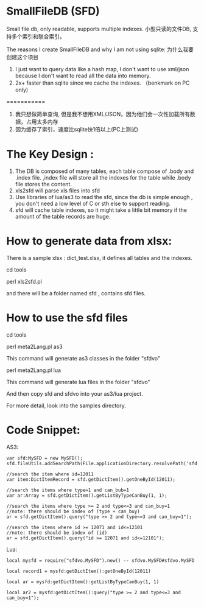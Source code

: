 SmallFileDB  (SFD)
===========

Small file db, only readable, supports multiple indexes. 小型只读的文件DB, 支持多个索引和联合索引。

The reasons I create SmallFileDB and why I am not using  sqlite: 为什么我要创建这个项目


1. I just want to query data like a hash map,  I don't want to use xml/json because I don't want to read all the data into memory.
2. 2x+ faster than sqlite since we cache the indexes. （benkmark on PC only)

===========
1. 我只想做简单查询, 但是我不想用XML/JSON，因为他们会一次性加载所有数据，占用太多内存
2. 因为缓存了索引，速度比sqlite快1倍以上(PC上测试)


The Key Design :
===========

1. The DB is composed of many tables, each table compose of .body and .index file.  ,index file will store all the indexes for the table while .body file stores the content.
2. xls2sfd  will parse xls files into sfd
3. Use libraries of lua/as3 to read the sfd, since the db is simple enough , you don't need a low level of C or sth else to support reading.
4. sfd will cache table indexes, so it might take a little bit memory if the amount of the table records are huge.

How to generate data from xlsx:
===========
There is a sample xlsx : dict_test.xlsx, it defines all tables and the indexes.


cd tools

perl xls2sfd.pl 

and there will be a folder named sfd , contains sfd files.


How to use the sfd files
===========
cd tools

perl meta2Lang.pl as3 

This command will generate as3 classes in the folder "sfdvo"

perl meta2Lang.pl lua

This command will generate lua files in the folder "sfdvo"

And then copy sfd and sfdvo into your as3/lua project.

For more detail, look into the samples directory.



Code Snippet:
===========

AS3:

	var sfd:MySFD = new MySFD();
	sfd.fileUtils.addSearchPath(File.applicationDirectory.resolvePath('sfd'));
	
	//search the item where id=12011
	var item:DictItemRecord = sfd.getDictItem().getOneById(12011);
	
	//search the items where type=1 and can_bub=1
	var ar:Array = sfd.getDictItem().getListByTypeCanBuy(1, 1);
	
	//search the items where type >= 2 and type<=3 and can_buy=1  
	//note: there should be index of (type + can_buy)
	ar = sfd.getDictItem().query("type >= 2 and type<=3 and can_buy=1");
	
	//search the items where id >= 12071 and id<=12101 
	//note: there should be index of (id)
	ar = sfd.getDictItem().query("id >= 12071 and id<=12101");


Lua:

    local mysfd = require("sfdvo.MySFD").new() -- sfdvo.MySFD#sfdvo.MySFD

    local record1 = mysfd:getDictItem():getOneById(12011)

    local ar = mysfd:getDictItem():getListByTypeCanBuy(1, 1)

   	local ar2 = mysfd:getDictItem():query("type >= 2 and type<=3 and can_buy=1");
 

 


